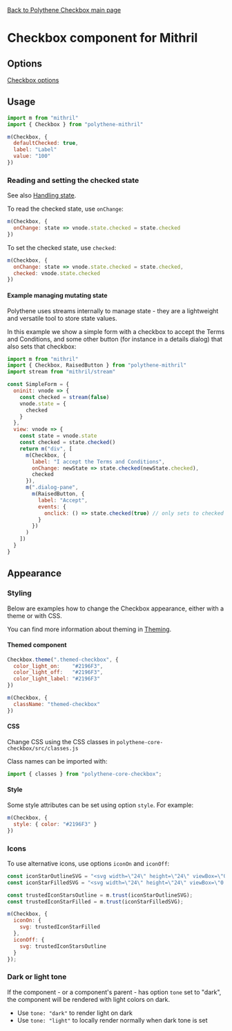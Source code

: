 [Back to Polythene Checkbox main page](../checkbox.md)

# Checkbox component for Mithril


## Options

[Checkbox options](../checkbox.md)


## Usage

~~~javascript
import m from "mithril"
import { Checkbox } from "polythene-mithril"

m(Checkbox, {
  defaultChecked: true,
  label: "Label"
  value: "100"
})
~~~


### Reading and setting the checked state

See also [Handling state](../handling-state.md).

To read the checked state, use `onChange`: 

~~~javascript
m(Checkbox, {
  onChange: state => vnode.state.checked = state.checked
})
~~~

To set the checked state, use `checked`: 

~~~javascript
m(Checkbox, {
  onChange: state => vnode.state.checked = state.checked,
  checked: vnode.state.checked
})
~~~



#### Example managing mutating state

Polythene uses streams internally to manage state - they are a lightweight and versatile tool to store state values.

In this example we show a simple form with a checkbox to accept the Terms and Conditions, and some other button (for instance in a details dialog) that also sets that checkbox:

~~~javascript
import m from "mithril"
import { Checkbox, RaisedButton } from "polythene-mithril"
import stream from "mithril/stream"

const SimpleForm = {
  oninit: vnode => {
    const checked = stream(false)
    vnode.state = {
      checked
    }
  },
  view: vnode => {
    const state = vnode.state
    const checked = state.checked()
    return m("div", [
      m(Checkbox, {
        label: "I accept the Terms and Conditions",
        onChange: newState => state.checked(newState.checked),
        checked
      }),
      m(".dialog-pane",
        m(RaisedButton, {
          label: "Accept",
          events: {
            onclick: () => state.checked(true) // only sets to checked
          }
        })
      )
    ])
  }
}
~~~


## Appearance

### Styling

Below are examples how to change the Checkbox appearance, either with a theme or with CSS.

You can find more information about theming in [Theming](../theming.md).

#### Themed component

~~~javascript
Checkbox.theme(".themed-checkbox", {
  color_light_on:    "#2196F3",
  color_light_off:   "#2196F3",
  color_light_label: "#2196F3"
})

m(Checkbox, {
  className: "themed-checkbox"
})
~~~

#### CSS

Change CSS using the CSS classes in `polythene-core-checkbox/src/classes.js`

Class names can be imported with:

~~~javascript
import { classes } from "polythene-core-checkbox";
~~~

#### Style

Some style attributes can be set using option `style`. For example:

~~~javascript
m(Checkbox, {
  style: { color: "#2196F3" }
})
~~~

### Icons

To use alternative icons, use options `iconOn` and `iconOff`:

~~~javascript
const iconStarOutlineSVG = "<svg width=\"24\" height=\"24\" viewBox=\"0 0 24.00 24.00\" enable-background=\"new 0 0 24.00 24.00\"><path fill=\"#000000\" fill-opacity=\"1\" stroke-width=\"0.2\" stroke-linejoin=\"round\" d=\"M 11.9994,15.3943L 8.2364,17.6643L 9.2314,13.3833L 5.9094,10.5053L 10.2894,10.1293L 11.9994,6.09327L 13.7094,10.1293L 18.0894,10.5053L 14.7674,13.3833L 15.7624,17.6643M 21.9994,9.24227L 14.8084,8.62526L 11.9994,1.99827L 9.1904,8.62526L 1.9994,9.24227L 7.4544,13.9693L 5.8194,20.9983L 11.9994,17.2703L 18.1794,20.9983L 16.5444,13.9693L 21.9994,9.24227 Z \"/></svg>";
const iconStarFilledSVG = "<svg width=\"24\" height=\"24\" viewBox=\"0 0 24 24\"><path d=\"M12 17.27L18.18 21l-1.64-7.03L22 9.24l-7.19-.61L12 2 9.19 8.63 2 9.24l5.46 4.73L5.82 21z\"/></svg>";

const trustedIconStarsOutline = m.trust(iconStarOutlineSVG);
const trustedIconStarFilled = m.trust(iconStarFilledSVG);

m(Checkbox, {
  iconOn: {
    svg: trustedIconStarFilled
  },
  iconOff: {
    svg: trustedIconStarsOutline
  }
});
~~~

### Dark or light tone

If the component - or a component's parent - has option `tone` set to "dark", the component will be rendered with light colors on dark. 

* Use `tone: "dark"` to render light on dark
* Use `tone: "light"` to locally render normally when dark tone is set


